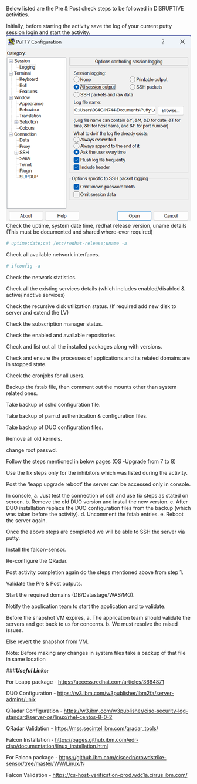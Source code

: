 Below listed are the Pre & Post check steps to be followed in DISRUPTIVE activities.

Initially, before starting the activity save the log of your current putty session login and start the activity.
![pic3](Picture1.png)   
Check the uptime, system date time, redhat release version, uname details (This must be documented and shared where-ever required)
```bash
# uptime;date;cat /etc/redhat-release;uname -a
```
Check all available network interfaces.
```bash
# ifconfig -a
```
Check the network statistics.

Check all the existing services details (which includes enabled/disabled & active/inactive services)

Check the recursive disk utilization status. (If required add new disk to server and extend the LV)

Check the subscription manager status.

Check the enabled and available repositories. 

Check and list out all the installed packages along with versions.

Check and ensure the processes of applications and its related domains are in stopped state.

Check the cronjobs for all users.

Backup the fstab file, then comment out the mounts other than system related ones.

Take backup of sshd configuration file.

Take backup of pam.d authentication & configuration files.

Take backup of DUO configuration files.

Remove all old kernels.

change root passwd.

Follow the steps mentioned in below pages (OS -Upgrade from 7 to 8)

Use the fix steps only for the inhibitors which was listed during the activity.

Post the ‘leapp upgrade reboot’ the server can be accessed only in console.

In console, 
    a.	Just test the connection of ssh and use fix steps as stated on screen.
    b.	Remove the old DUO version and install the new version.
    c.	After DUO installation replace the DUO configuration files from the backup (which was taken before the activity).
    d.	Uncomment the fstab entries.
    e.	Reboot the server again.

Once the above steps are completed we will be able to SSH the server via putty.

Install the falcon-sensor.

Re-configure the QRadar.

Post activity completion again do the steps mentioned above from step 1.

Validate the Pre & Post outputs.

Start the required domains (DB/Datastage/WAS/MQ).

Notify the application team to start the application and to validate.

Before the snapshot VM expires, 
    a.	The application team should validate the servers and get back to us for concerns.
    b.	We must resolve the raised issues.

Else revert the snapshot from VM.

Note: Before making any changes in system files take a backup of that file in same location 

###***Useful Links:***

For Leapp package - https://access.redhat.com/articles/3664871 

DUO Configuration - https://w3.ibm.com/w3publisher/ibm2fa/server-admins/unix 

QRadar Configuration - https://w3.ibm.com/w3publisher/ciso-security-log-standard/server-os/linux/rhel-centos-8-0-2

QRadar Validation - https://mss.secintel.ibm.com/qradar_tools/

Falcon Installation - https://pages.github.ibm.com/edr-ciso/documentation/linux_installation.html 

For Falcon package - https://github.ibm.com/cisoedr/crowdstrike-sensor/tree/master/WW/Linux/N 

Falcon Validation - https://cs-host-verification-prod.wdc1a.cirrus.ibm.com/